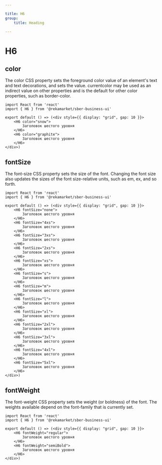 ```yaml
---

title: H6
group:
	title: Heading

---
```


# H6

## color
The color CSS property sets the foreground color value of an element's text and text decorations, and sets the <currentcolor> value. currentcolor may be used as an indirect value on other properties and is the default for other color properties, such as border-color.

```tsx
import React from 'react'
import { H6 } from '@rekamarket/sber-business-ui'

export default () => (<div style={{ display: "grid", gap: 10 }}>
	<H6 color="snow">
		Заголовок шестого уровня
	</H6>
	<H6 color="graphite">
		Заголовок шестого уровня
	</H6>
</div>)
```

## fontSize
The font-size CSS property sets the size of the font. Changing the font size also updates the sizes of the font size-relative <length> units, such as em, ex, and so forth.

```tsx
import React from 'react'
import { H6 } from '@rekamarket/sber-business-ui'

export default () => (<div style={{ display: "grid", gap: 10 }}>
	<H6 fontSize="none">
		Заголовок шестого уровня
	</H6>
	<H6 fontSize="4xs">
		Заголовок шестого уровня
	</H6>
	<H6 fontSize="3xs">
		Заголовок шестого уровня
	</H6>
	<H6 fontSize="2xs">
		Заголовок шестого уровня
	</H6>
	<H6 fontSize="xs">
		Заголовок шестого уровня
	</H6>
	<H6 fontSize="s">
		Заголовок шестого уровня
	</H6>
	<H6 fontSize="m">
		Заголовок шестого уровня
	</H6>
	<H6 fontSize="l">
		Заголовок шестого уровня
	</H6>
	<H6 fontSize="xl">
		Заголовок шестого уровня
	</H6>
	<H6 fontSize="2xl">
		Заголовок шестого уровня
	</H6>
	<H6 fontSize="3xl">
		Заголовок шестого уровня
	</H6>
	<H6 fontSize="4xl">
		Заголовок шестого уровня
	</H6>
	<H6 fontSize="5xl">
		Заголовок шестого уровня
	</H6>
</div>)
```

## fontWeight
The font-weight CSS property sets the weight (or boldness) of the font. The weights available depend on the font-family that is currently set.

```tsx
import React from 'react'
import { H6 } from '@rekamarket/sber-business-ui'

export default () => (<div style={{ display: "grid", gap: 10 }}>
	<H6 fontWeight="regular">
		Заголовок шестого уровня
	</H6>
	<H6 fontWeight="semiBold">
		Заголовок шестого уровня
	</H6>
</div>)
```
